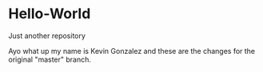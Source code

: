 # Hello-World
Just another repository

Ayo what up my name is Kevin Gonzalez and these are the changes for the original "master" branch. 

